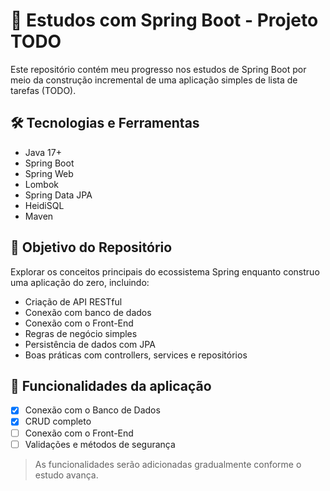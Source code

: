 # 🧪 Estudos com Spring Boot - Projeto TODO

Este repositório contém meu progresso nos estudos de Spring Boot por meio da construção incremental de uma aplicação simples de lista de tarefas (TODO).

## 🛠️ Tecnologias e Ferramentas

- Java 17+
- Spring Boot
- Spring Web
- Lombok
- Spring Data JPA
- HeidiSQL
- Maven

## 🚧 Objetivo do Repositório

Explorar os conceitos principais do ecossistema Spring enquanto construo uma aplicação do zero, incluindo:

- Criação de API RESTful
- Conexão com banco de dados
- Conexão com o Front-End
- Regras de negócio simples
- Persistência de dados com JPA
- Boas práticas com controllers, services e repositórios

## 📌 Funcionalidades da aplicação

- [x] Conexão com o Banco de Dados
- [x] CRUD completo
- [ ] Conexão com o Front-End
- [ ]  Validações e métodos de segurança

> As funcionalidades serão adicionadas gradualmente conforme o estudo avança.
